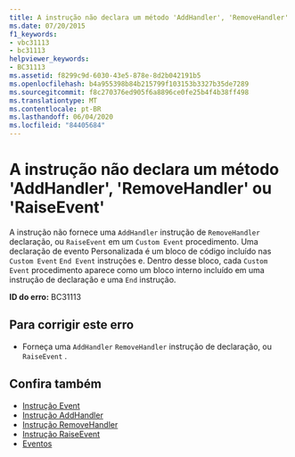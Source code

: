 ```yaml
---
title: A instrução não declara um método 'AddHandler', 'RemoveHandler' ou 'RaiseEvent'
ms.date: 07/20/2015
f1_keywords:
- vbc31113
- bc31113
helpviewer_keywords:
- BC31113
ms.assetid: f8299c9d-6030-43e5-878e-8d2b042191b5
ms.openlocfilehash: b4a955398b84b215799f103153b3327b35de7289
ms.sourcegitcommit: f8c270376ed905f6a8896ce0fe25b4f4b38ff498
ms.translationtype: MT
ms.contentlocale: pt-BR
ms.lasthandoff: 06/04/2020
ms.locfileid: "84405684"
---
```

# <a name="statement-does-not-declare-an-addhandler-removehandler-or-raiseevent-method"></a>A instrução não declara um método 'AddHandler', 'RemoveHandler' ou 'RaiseEvent'
A instrução não fornece uma `AddHandler` instrução de `RemoveHandler` declaração, ou `RaiseEvent` em um `Custom Event` procedimento. Uma declaração de evento Personalizada é um bloco de código incluído nas `Custom Event` `End Event` instruções e. Dentro desse bloco, cada `Custom Event` procedimento aparece como um bloco interno incluído em uma instrução de declaração e uma `End` instrução.  
  
 **ID do erro:** BC31113  
  
## <a name="to-correct-this-error"></a>Para corrigir este erro  
  
- Forneça uma `AddHandler` `RemoveHandler` instrução de declaração, ou `RaiseEvent` .  
  
## <a name="see-also"></a>Confira também

- [Instrução Event](../language-reference/statements/event-statement.md)
- [Instrução AddHandler](../language-reference/statements/addhandler-statement.md)
- [Instrução RemoveHandler](../language-reference/statements/removehandler-statement.md)
- [Instrução RaiseEvent](../language-reference/statements/raiseevent-statement.md)
- [Eventos](../programming-guide/language-features/events/index.md)
